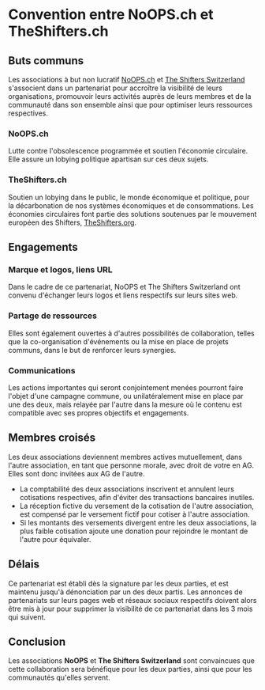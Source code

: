 # Convention entre NoOPS.ch et TheShifters.ch
## Buts communs
Les associations à but non lucratif [NoOPS.ch](http://NoOPs.ch) et [The Shifters Switzerland](http://TheShifters.ch) s'associent dans un partenariat pour accroître la visibilité de leurs organisations, promouvoir leurs activités auprès de leurs membres et de la communauté dans son ensemble ainsi que pour optimiser leurs ressources respectives.

### NoOPS.ch
Lutte contre l'obsolescence programmée et soutien l'économie circulaire. Elle assure un lobying politique apartisan sur ces deux sujets.

### TheShifters.ch
Soutien un lobying dans le public, le monde économique et politique, pour la décarbonation de nos systèmes économiques et de consommations. Les économies circulaires font partie des solutions soutenues par le mouvement européen des Shifters, [TheShifters.org](http://TheShifters.org).

## Engagements
### Marque et logos, liens URL
Dans le cadre de ce partenariat, NoOPS et The Shifters Switzerland ont convenu d'échanger leurs logos et liens respectifs sur leurs sites web. 

### Partage de ressources
Elles sont également ouvertes à d'autres possibilités de collaboration, telles que la co-organisation d'événements ou la mise en place de projets communs, dans le but de renforcer leurs synergies.

### Communications
Les actions importantes qui seront conjointement menées pourront faire l'objet d'une campagne commune, ou unilatéralement mise en place par une des deux, mais relayée par l'autre dans la mesure où le contenu est compatible avec ses propres objectifs et engagements.

## Membres croisés
Les deux associations deviennent membres actives mutuellement, dans l'autre association, en tant que personne morale, avec droit de votre en AG. Elles sont donc invitées aux AG de l'autre.
* La comptabilité des deux associations inscrivent et annulent leurs cotisations respectives, afin d'éviter des transactions bancaires inutiles.
* La réception fictive du versement de la cotisation de l'autre association, est compensé par le versement fictif pour cotiser à l'autre association.
* Si les montants des versements divergent entre les deux associations, la plus faible cotisation ajoute une donation pour rejoindre le montant de l'autre pour équivaler.

## Délais
Ce partenariat est établi dès la signature par les deux parties, et est maintenu jusqu'à dénonciation par un des deux partis. Les annonces de partenariats sur leurs pages web et réseaux sociaux respectifs doivent alors être mis à jour pour supprimer la visibilité de ce partenariat dans les 3 mois qui suivent.

## Conclusion
Les associations **NoOPS** et **The Shifters Switzerland** sont convaincues que cette collaboration sera bénéfique pour les deux parties, ainsi que pour les communautés qu'elles servent.
